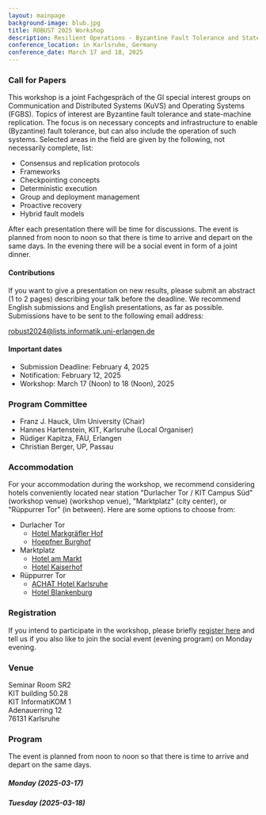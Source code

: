 ```yaml
---
layout: mainpage
background-image: blub.jpg
title: ROBUST 2025 Workshop
description: Resilient Operations - Byzantine Fault Tolerance and State-Machine Replication
conference_location: in Karlsruhe, Germany
conference_date: March 17 and 18, 2025
---
```


### Call for Papers

This workshop is a joint Fachgespräch of the GI special interest groups on Communication and Distributed Systems (KuVS) and Operating Systems (FGBS).
Topics of interest are Byzantine fault tolerance and state-machine replication.
The focus is on necessary concepts and infrastructure to enable (Byzantine) fault tolerance, but can also include the operation of such systems.
Selected areas in the field are given by the following, not necessarily complete, list:


* Consensus and replication protocols
* Frameworks
* Checkpointing concepts
* Deterministic execution
* Group and deployment management
* Proactive recovery
* Hybrid fault models

<!-- * System support for blockchain
* System support for resource-limited devices and blockchain
* Resilient agreement protocols
* Trusted execution for improved resilience of decentralized infrastructures
* Blockchain consistency
* Cryptocurrency attacks and incentives
* Smart contract performance and security
* Blockchain soft and hard forks
* Anonymity and confidentiality in distributed ledgers
* Governance of distributed ledgers
* Scalability of distributed ledgers
* Use cases
* Novel application scenarios -->

After each presentation there will be time for discussions.
The event is planned from noon to noon so that there is time to arrive and depart on the same days.
In the evening there will be a social event in form of a joint dinner.

#### Contributions

If you want to give a presentation on new results, please submit an abstract (1 to 2 pages) describing your talk before the deadline.
We recommend English submissions and English presentations, as far as possible.
Submissions have to be sent to the following email address:

[robust2024@lists.informatik.uni-erlangen.de](mailto:robust2024@lists.informatik.uni-erlangen.de)

#### Important dates

* Submission Deadline: February 4, 2025
* Notification: February 12, 2025
* Workshop: March 17 (Noon) to 18 (Noon), 2025

### Program Committee


* Franz J. Hauck, Ulm University (Chair)
* Hannes Hartenstein, KIT, Karlsruhe (Local Organiser)
* Rüdiger Kapitza, FAU, Erlangen
* Christian Berger, UP, Passau


### Accommodation

For your accommodation during the workshop, we recommend considering hotels conveniently located near station "Durlacher Tor / KIT Campus Süd" (workshop venue)
(workshop venue), "Marktplatz" (city center), or "Rüppurrer Tor" (in between).
Here are some options to choose from:

* Durlacher Tor
    + [Hotel Markgräfler Hof](https://hotel-markgraefler-hof.de/)
    + [Hoepfner Burghof](https://hoepfner-burghof.com/)
* Marktplatz
    + [Hotel am Markt](https://www.hotelammarkt.de/)
    + [Hotel Kaiserhof](https://hotelkaiserhof-ka.de/)
* Rüppurrer Tor
    + [ACHAT Hotel Karlsruhe](https://achat-hotels.com/hotels/karlsruhe-city)
    + [Hotel Blankenburg](https://hotelblankenburg-karlsruhe.de/)



### Registration

If you intend to participate in the workshop, please briefly [register here](https://www.betriebssysteme.org/aktivitaeten/treffen/robust2025/) and tell us if you also like to join the social event (evening program) on Monday evening.


### Venue

Seminar Room SR2 \
KIT building 50.28 \
KIT InformatiKOM 1 \
Adenauerring 12 \
76131 Karlsruhe



### Program
The event is planned from noon to noon so that there is time to arrive and depart on the same days.

##### Monday (2025-03-17)

##### Tuesday (2025-03-18)

